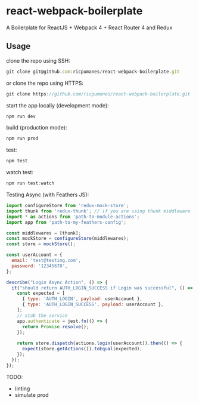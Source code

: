 # react-webpack-boilerplate
A Boilerplate for ReactJS + Webpack 4 + React Router 4 and Redux

## Usage

clone the repo using SSH:
```javascript
git clone git@github.com:ricpumanes/react-webpack-boilerplate.git
```
or
clone the repo using HTTPS:
```javascript
git clone https://github.com/ricpumanes/react-webpack-boilerplate.git
```

start the app locally (development mode):
```javascript
npm run dev
```

build (production mode):
```javascript
npm run prod
```

test:
```javascript
npm test
```

watch test:
```javascript
npm run test:watch
```

Testing Async (with Feathers JS):

```javascript
import configureStore from 'redux-mock-store';
import thunk from 'redux-thunk'; // if you are using thunk middleware
import * as actions from 'path-to-module-actions';
import app from 'path-to-my-feathers-config';

const middlewares = [thunk];
const mockStore = configureStore(middlewares);
const store = mockStore();

const userAccount = {
  email: 'test@testing.com',
  password: '12345678',
};

describe("Login Async Action", () => {
  it("should return AUTH_LOGIN_SUCCESS if Login was successful", () => {
    const expected = [
      { type: 'AUTH_LOGIN', payload: userAccount },
      { type: 'AUTH_LOGIN_SUCCESS', payload: userAccount },
    ];
    // stab the service
    app.authenticate = jest.fn(() => {
      return Promise.resolve();
    });
    
    return store.dispatch(actions.login(userAccount)).then(() => {
      expect(store.getActions()).toEqual(expected);
    });
  });
});

```

TODO:
- linting
- simulate prod